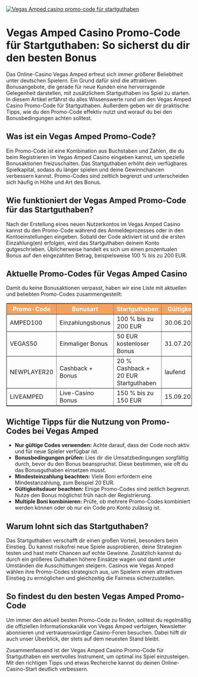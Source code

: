 [![Vegas Amped casino promo-code für startguthaben](https://123-caf.pages.dev/gitsignup.png)](https://vrmoo.ru/Bt82HjjY)

<h1>Vegas Amped Casino Promo-Code für Startguthaben: So sicherst du dir den besten Bonus</h1>  <p>Das Online-Casino Vegas Amped erfreut sich immer größerer Beliebtheit unter deutschen Spielern. Ein Grund dafür sind die attraktiven Bonusangebote, die gerade für neue Kunden eine hervorragende Gelegenheit darstellen, mit zusätzlichem Startguthaben ins Spiel zu starten. In diesem Artikel erfährst du alles Wissenswerte rund um den Vegas Amped Casino Promo-Code für Startguthaben. Außerdem geben wir dir praktische Tipps, wie du den Promo-Code effektiv nutzt und worauf du bei den Bonusbedingungen achten solltest.</p>  <h2>Was ist ein Vegas Amped Promo-Code?</h2> <p>Ein Promo-Code ist eine Kombination aus Buchstaben und Zahlen, die du beim Registrieren im Vegas Amped Casino eingeben kannst, um spezielle Bonusaktionen freizuschalten. Das Startguthaben erhöht dein verfügbares Spielkapital, sodass du länger spielen und deine Gewinnchancen verbessern kannst. Promo-Codes sind zeitlich begrenzt und unterscheiden sich häufig in Höhe und Art des Bonus.</p>  <h2>Wie funktioniert der Vegas Amped Promo-Code für das Startguthaben?</h2> <p>Nach der Erstellung eines neuen Nutzerkontos im Vegas Amped Casino kannst du den Promo-Code während des Anmeldeprozesses oder in den Kontoeinstellungen eingeben. Sobald der Code aktiviert ist und die ersten Einzahlung(en) erfolgen, wird das Startguthaben deinem Konto gutgeschrieben. Üblicherweise handelt es sich um einen prozentualen Bonus auf den eingezahlten Betrag, beispielsweise 100 % bis zu 200 EUR.</p>  <h2>Aktuelle Promo-Codes für Vegas Amped Casino</h2> <p>Damit du keine Bonusaktionen verpasst, haben wir eine Liste mit aktuellen und beliebten Promo-Codes zusammengestellt:</p>  <table border="1" cellpadding="8" cellspacing="0" style="border-collapse: collapse; width: 100%; max-width: 600px;">   <thead>     <tr style="background-color: #f4a261; color: white;">       <th>Promo-Code</th>       <th>Bonusart</th>       <th>Startguthaben</th>       <th>Gültigkeit</th>     </tr>   </thead>   <tbody>     <tr>       <td>AMPED100</td>       <td>Einzahlungsbonus</td>       <td>100 % bis zu 200 EUR</td>       <td>30.06.2024</td>     </tr>     <tr>       <td>VEGAS50</td>       <td>Einmaliger Bonus</td>       <td>50 EUR kostenloser Bonus</td>       <td>31.07.2024</td>     </tr>     <tr>       <td>NEWPLAYER20</td>       <td>Cashback + Bonus</td>       <td>20 % Cashback + 20 EUR Startguthaben</td>       <td>laufend</td>     </tr>     <tr>       <td>LIVEAMPED</td>       <td>Live-Casino Bonus</td>       <td>150 % bis zu 150 EUR</td>       <td>15.09.2024</td>     </tr>   </tbody> </table>  <h2>Wichtige Tipps für die Nutzung von Promo-Codes bei Vegas Amped</h2> <ul>   <li><strong>Nur gültige Codes verwenden:</strong> Achte darauf, dass der Code noch aktiv und für neue Spieler verfügbar ist.</li>   <li><strong>Bonusbedingungen prüfen:</strong> Lies dir die Umsatzbedingungen sorgfältig durch, bevor du den Bonus beanspruchst. Diese bestimmen, wie oft du das Bonusguthaben einsetzen musst.</li>   <li><strong>Mindesteinzahlung beachten:</strong> Viele Boni erfordern eine Mindestanzahlung, zum Beispiel 20 EUR.</li>   <li><strong>Gültigkeitsdauer beachten:</strong> Einige Promo-Codes sind zeitlich begrenzt. Nutze den Bonus möglichst früh nach der Registrierung.</li>   <li><strong>Multiple Boni kombinieren:</strong> Prüfe, ob mehrere Promo-Codes kombiniert werden können oder ob nur ein Code pro Konto zulässig ist.</li> </ul>  <h2>Warum lohnt sich das Startguthaben?</h2> <p>Das Startguthaben verschafft dir einen großen Vorteil, besonders beim Einstieg. Du kannst risikofrei neue Spiele ausprobieren, deine Strategien testen und hast mehr Chancen auf echte Gewinne. Zusätzlich kannst du durch ein größeres Guthaben höhere Einsätze wagen und damit unter Umständen die Ausschüttungen steigern. Casinos wie Vegas Amped wählen ihre Promo-Codes strategisch aus, um Spielern einen attraktiven Einstieg zu ermöglichen und gleichzeitig die Fairness sicherzustellen.</p>  <h2>So findest du den besten Vegas Amped Promo-Code</h2> <p>Um immer den aktuell besten Promo-Code zu finden, solltest du regelmäßig die offiziellen Informationskanäle von Vegas Amped verfolgen, Newsletter abonnieren und vertrauenswürdige Casino-Foren besuchen. Dabei hilft dir auch unser Überblick, der stets auf dem neuesten Stand bleibt.</p>  <p>Zusammenfassend ist der Vegas Amped Casino Promo-Code für Startguthaben ein wertvolles Instrument, um optimal ins Spiel einzusteigen. Mit den richtigen Tipps und etwas Recherche kannst du deinen Online-Casino-Start deutlich verbessern.</p>